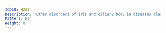 ```yaml
---
ICD10: H228
Description: "Other disorders of iris and ciliary body in diseases classified elsewhere"
Matters: No
Weight: 0
---
```



